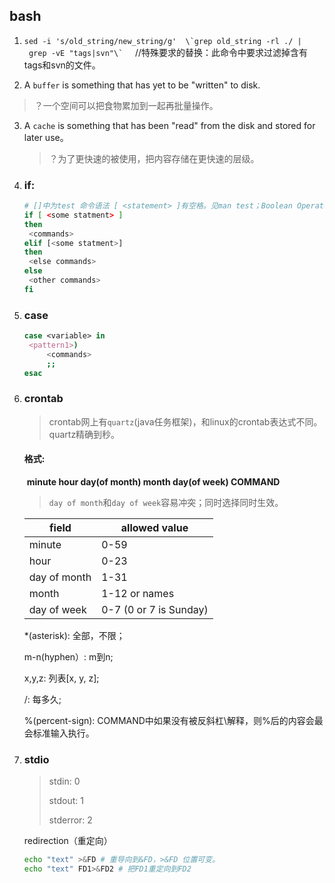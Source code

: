 ## bash

1. ``` sed -i 's/old_string/new_string/g'  \`grep old_string -rl ./ | grep -vE "tags|svn"\` ```     //特殊要求的替换：此命令中要求过滤掉含有tags和svn的文件。

2. A `buffer` is something that has yet to be "written" to disk.
   
> ？一个空间可以把食物累加到一起再批量操作。

3. A `cache` is something that has been "read" from the disk and stored for later use。

   > ？为了更快速的被使用，把内容存储在更快速的层级。

4. ### if:

   ```bash
   # []中为test 命令语法 [ <statement> ]有空格。见man test；Boolean Operators || &&
   if [ <some statment> ]  
   then
   	<commands>
   elif [<some statment>]
   then
   	<else commands>
   else
   	<other commands>
   fi
   ```

5. ### case

   ```bash
   case <variable> in 
   	<pattern1>)
   		<commands>
   		;;
   esac
   ```

6. ### crontab

   > crontab网上有`quartz`(java任务框架)，和linux的crontab表达式不同。quartz精确到秒。

   #### 格式:

   ​	**minute hour day(of month) month day(of week) COMMAND**

   > `day of month`和`day of week`容易冲突；同时选择同时生效。

   | field  | allowed value |
   | ------ | ------------- |
   | minute | 0-59          |
   |hour|0-23|
   |day of month|1-31|
   |month|1-12 or names|
   |day of week|0-7 (0 or 7 is Sunday)|

   *(asterisk): 全部，不限；

   m-n(hyphen）: m到n;

   x,y,z: 列表[x, y, z];

   /: 每多久;

   %(percent-sign): COMMAND中如果没有被反斜杠\解释，则%后的内容会最会标准输入执行。 
   
7. ### stdio

   >stdin: 0
   >
   >stdout: 1
   >
   >stderror: 2

   redirection（重定向）

   ```	bash
   echo "text" >&FD # 重导向到&FD，>&FD 位置可变。
   echo "text" FD1>&FD2 # 把FD1重定向到FD2
   ```

